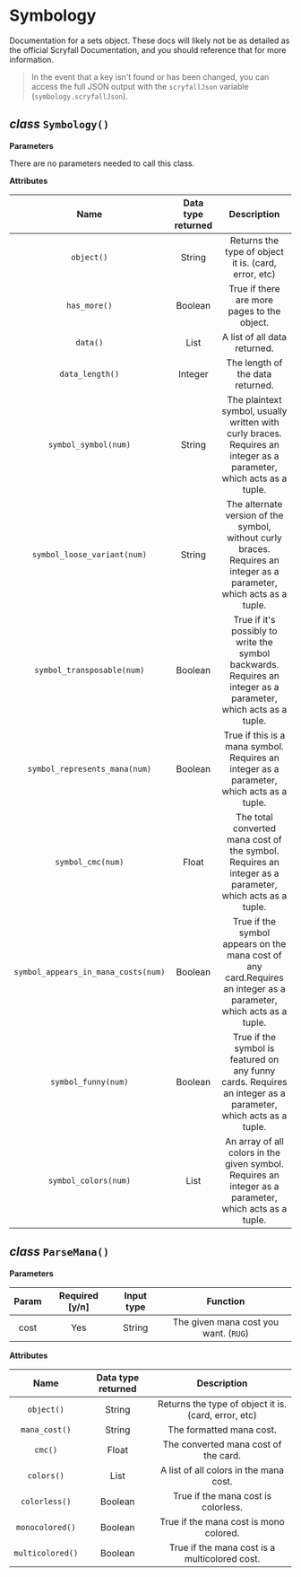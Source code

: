 # Symbology

Documentation for a sets object. These docs will likely not be as detailed as the official Scryfall Documentation, and you should reference that for more information.

>In the event that a key isn't found or has been changed, you can access the full JSON output with the `scryfallJson` variable (`symbology.scryfallJson`).

## *class* `Symbology()`

**Parameters**

There are no parameters needed to call this class.

**Attributes**

|Name|Data type returned|Description|
|:---:|:---:|:---:|
|`object()`|String|Returns the type of object it is. (card, error, etc)|
|`has_more()`|Boolean|True if there are more pages to the object.|
|`data()`|List|A list of all data returned.|
|`data_length()`|Integer|The length of the data returned.|
|`symbol_symbol(num)`|String|The plaintext symbol, usually written with curly braces. Requires an integer as a parameter, which acts as a tuple.|
|`symbol_loose_variant(num)`|String|The alternate version of the symbol, without curly braces. Requires an integer as a parameter, which acts as a tuple.|
|`symbol_transposable(num)`|Boolean|True if it's possibly to write the symbol backwards. Requires an integer as a parameter, which acts as a tuple.|
|`symbol_represents_mana(num)`|Boolean|True if this is a mana symbol. Requires an integer as a parameter, which acts as a tuple.|
|`symbol_cmc(num)`|Float|The total converted mana cost of the symbol. Requires an integer as a parameter, which acts as a tuple.|
|`symbol_appears_in_mana_costs(num)`|Boolean|True if the symbol appears on the mana cost of any card.Requires an integer as a parameter, which acts as a tuple.|
|`symbol_funny(num)`|Boolean|True if the symbol is featured on any funny cards. Requires an integer as a parameter, which acts as a tuple.|
|`symbol_colors(num)`|List|An array of all colors in the given symbol. Requires an integer as a parameter, which acts as a tuple.|

## *class* `ParseMana()`

**Parameters**

| Param |Required [y/n]| Input type | Function |
|:---:|:---:|:---:|:---:|
|cost|Yes|String|The given mana cost you want. (`RUG`)|

**Attributes**

|Name|Data type returned|Description|
|:---:|:---:|:---:|
|`object()`|String|Returns the type of object it is. (card, error, etc)|
|`mana_cost()`|String|The formatted mana cost.|
|`cmc()`|Float|The converted mana cost of the card.|
|`colors()`|List|A list of all colors in the mana cost.|
|`colorless()`|Boolean|True if the mana cost is colorless.|
|`monocolored()`|Boolean|True if the mana cost is mono colored.|
|`multicolored()`|Boolean|True if the mana cost is a multicolored cost.|
